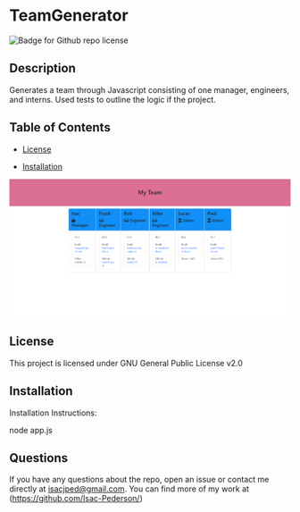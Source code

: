 # TeamGenerator
  ![Badge for Github repo license](https://img.shields.io/badge/TeamGenerator%20-IsacPederson-green)
 

## Description

Generates a team through Javascript consisting of one manager, engineers, and interns. Used tests to outline the logic if the project. 


## Table of Contents

* [License](#license)

* [Installation](#installation)

![](img/myteam.PNG)


## License
 This project is licensed under GNU General Public License v2.0


## Installation 
Installation Instructions:
 
node app.js


## Questions
 If you have any questions about the repo, open an issue or contact me directly at isacjped@gmail.com. You can find more of my work at (https://github.com/Isac-Pederson/)
